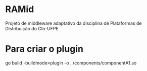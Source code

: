 # RAMid
Projeto de middleware adaptativo da disciplina de Plataformas de Distribuição do CIn-UFPE


# Para criar o plugin
go build -buildmode=plugin -o ../components/componentA1.so
